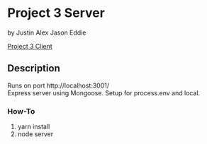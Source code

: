# Project 3 Server
by Justin Alex Jason Eddie

[Project 3 Client](https://github.com/SenorEdbot/project3)

## Description
Runs on port http://localhost:3001/  
Express server using Mongoose. Setup for process.env and local. 

### How-To
1. yarn install
2. node server
